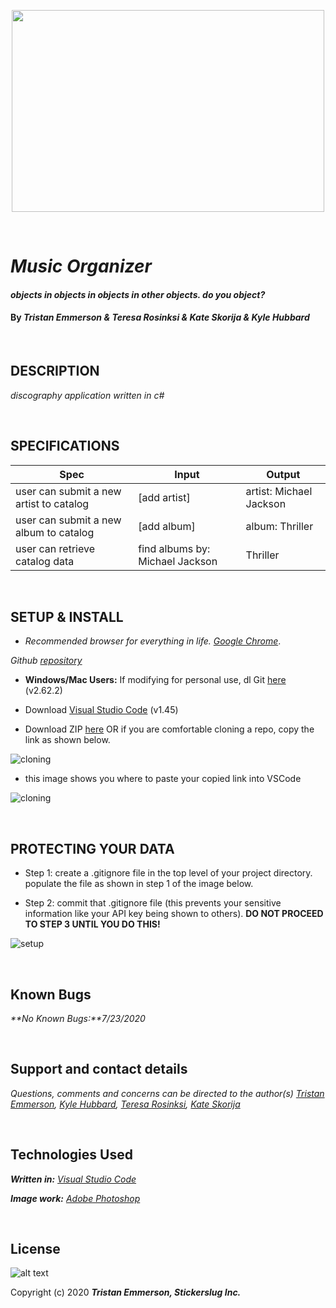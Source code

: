 <p align="center">
  <img width="500" height="323" src="https://coding-assets.s3-us-west-2.amazonaws.com/img/Vinyl-Record-Readme.pngng">
</p>

<br>

# _Music Organizer_

#### _objects in objects in objects in other objects. do you object?_	

#### By _**Tristan Emmerson** & **Teresa Rosinksi** & **Kate Skorija** & **Kyle Hubbard**_

<br>

## **DESCRIPTION**

_discography application written in c#_

<br>
 
## **SPECIFICATIONS**

| Spec 	| Input 	| Output 	|
|-	|-	|-	|
| user can submit a new artist to catalog 	| [add artist] 	| artist: Michael Jackson 	|
| user can submit a new album to catalog 	| [add album] 	| album: Thriller 	|
| user can retrieve catalog data 	| find albums by: Michael Jackson 	| Thriller 	|

<br>

## **SETUP & INSTALL**

*  _Recommended browser for everything in life. [Google Chrome](https://www.google.com/chrome/)_.

_Github [repository](https://github.com/tmemmerson/MusicOrganizer.Solution.git)_


*  **Windows/Mac Users:** If modifying for personal use, dl Git [here](https://git-scm.com/downloads/) (v2.62.2)

* Download [Visual Studio Code](https://code.visualstudio.com/) (v1.45)

* Download ZIP [here](https://github.com/tmemmerson/MadLibs.Solution.git) OR if you are comfortable cloning a repo, copy the link as shown below.

![cloning](https://coding-assets.s3-us-west-2.amazonaws.com/img/clone.gif "How to clone repo")

* this image shows you where to paste your copied link into VSCode

![cloning](https://coding-assets.s3-us-west-2.amazonaws.com/img/clone-github2.gif "Cloning from Github within VSCode")

<br>

## **PROTECTING YOUR DATA**

* Step 1: create a .gitignore file in the top level of your project directory. populate the file as shown in step 1 of the image below.

* Step 2: commit that .gitignore file (this prevents your sensitive information like your API key being shown to others). **DO NOT PROCEED TO STEP 3 UNTIL YOU DO THIS!**

![setup](https://coding-assets.s3-us-west-2.amazonaws.com/img/readme-image-3.jpg "Set up instructions")

<br>

## **Known Bugs**

_**No Known Bugs:**7/23/2020_

<br>

## **Support and contact details**

_Questions, comments and concerns can be directed to the author(s) [Tristan Emmerson](tristan@stickerslug.com), [Kyle Hubbard](kyle.james.hubbard@gmail.com), [Teresa Rosinksi](trosinski89@gmail.com), [Kate Skorija](kateskorija@gmail.com)_

<br>

## **Technologies Used**

_**Written in:** [Visual Studio Code](https://code.visualstudio.com/)_

_**Image work:** [Adobe Photoshop](https://www.adobe.com/products/photoshop.html/)_


<br>

## **License**
![alt text][logo]

[logo]: https://img.shields.io/bower/l/bootstrap "MIT License"

Copyright (c) 2020 **_Tristan Emmerson, Stickerslug Inc._**
